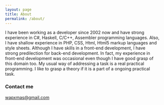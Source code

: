 ```yaml
---
layout: page
title: About
permalink: /about/
---
```


I have been working as a developer since 2002 now and have strong experience in C#, Haskell, C/C++, Assembler programming languages. Also, I have shallow experience in PHP, CSS, Html, Html5 markup languages and style sheets. Although I have skills in a front-end development, I have strong predilection for back-end development. In fact, my experience in front-end development was occasional even though I have good grasp of this domain too. My usual way of addressing a task is a real practical programming. I like to grasp a theory if it is a part of a ongoing practical task.

### Contact me

[wapxmas@gmail.com](mailto:wapxmas@gmail.com)
